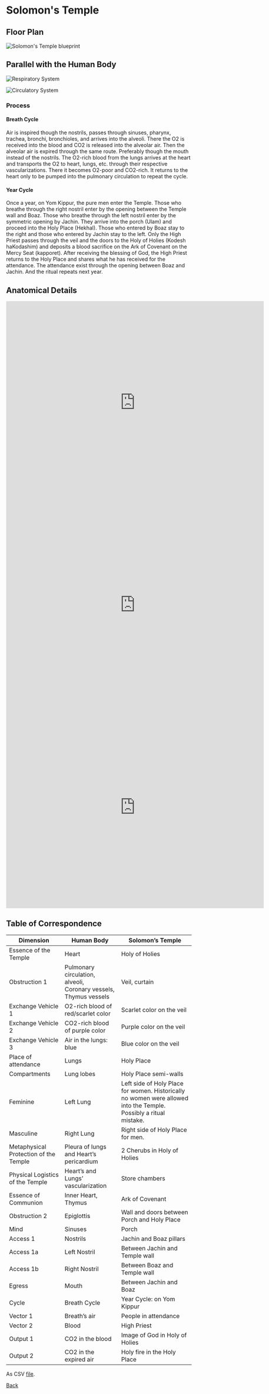 # Solomon's Temple

## Floor Plan
![Solomon's Temple blueprint](../../images/solomonstempleplan1.jpg)

## Parallel with the Human Body
![Respiratory System](../../images/The-Respiratory-System.png)

![Circulatory System](../../images/circulatory-system-2.jpg)

### Process

#### Breath Cycle

Air is inspired though the nostrils, passes through sinuses, pharynx, trachea, bronchi, bronchioles, and arrives into the alveoli. There the O2 is received into the blood and CO2 is released into the alveolar air. Then the alveolar air is expired through the same route. Preferably though the mouth instead of the nostrils.
The O2-rich blood from the lungs arrives at the heart and transports the O2 to heart, lungs, etc. through their respective vascularizations. There it becomes O2-poor and CO2-rich. It returns to the heart only to be pumped into the pulmonary circulation to repeat the cycle.


#### Year Cycle

Once a year, on Yom Kippur, the pure men enter the Temple. Those who breathe through the right nostril enter by the opening between the Temple wall and Boaz. Those who breathe through the left nostril enter by the symmetric opening by Jachin.
They arrive into the porch (Ulam) and proceed into the Holy Place (Hekhal). Those who entered by Boaz stay to the right and those who entered by Jachin stay to the left.
Only the High Priest passes through the veil and the doors to the Holy of Holies (Kodesh haKodashim) and deposits a blood sacrifice on the Ark of Covenant on the Mercy Seat (kapporet).
After receiving the blessing of God, the High Priest returns to the Holy Place and shares what he has received for the attendance.
The attendance exist through the opening between Boaz and Jachin. And the ritual repeats next year.

## Anatomical Details

<iframe
  id="embedded-human"
  frameBorder="0"
  width="700"
  height="550"
  allowFullScreen="true"
  src="https://human.biodigital.com/widget/?be=2zTB&ui-info=true&ui-zoom=true&ui-share=false&uaid=421Vi">
</iframe>

<iframe
  id="embedded-human"
  frameBorder="0"
  width="700"
  height="550"
  allowFullScreen="true"
  src="https://human.biodigital.com/widget/?be=2zTD&ui-info=true&ui-zoom=true&ui-share=false&camera=1.796,0.603,-6.102,-0.084,4.119,0.216,0.134,0.882,-0.451&uaid=421aD">
</iframe>

<iframe
  id="embedded-human"
  frameBorder="0"
  width="700"
  height="550"
  allowFullScreen="true"
  src="https://human.biodigital.com/widget/?be=2zTE&ui-tools=true&ui-dissect=true&ui-isolate=false&ui-xray=false&ui-cross-section=true&ui-annotations=true&ui-info=true&ui-zoom=true&ui-object-tree=true&ui-share=false&uaid=421eK">
</iframe>

## Table of Correspondence

|  **Dimension** | **Human Body** | **Solomon’s Temple** |
| --- | --- | --- |
|  Essence of the Temple | Heart | Holy of Holies |
|  Obstruction 1 | Pulmonary circulation, alveoli,<br/>Coronary vessels, Thymus vessels | Veil, curtain |
|  Exchange Vehicle 1 | O2-rich blood of red/scarlet color | Scarlet color on the veil |
|  Exchange Vehicle 2 | CO2-rich blood of purple color | Purple color on the veil |
|  Exchange Vehicle 3 | Air in the lungs: blue | Blue color on the veil |
|  Place of attendance | Lungs | Holy Place |
|  Compartments | Lung lobes | Holy Place semi-walls |
|  Feminine | Left Lung | Left side of Holy Place for women. Historically no women were allowed into the Temple. Possibly a ritual mistake. |
|  Masculine | Right Lung | Right side of Holy Place for men. |
|  Metaphysical Protection of the Temple | Pleura of lungs and Heart’s pericardium | 2 Cherubs in Holy of Holies |
|  Physical Logistics of the Temple | Heart’s and Lungs’ vascularization | Store chambers |
|  Essence of Communion | Inner Heart, Thymus | Ark of Covenant |
|  Obstruction 2 | Epiglottis | Wall and doors between Porch and Holy Place |
|  Mind | Sinuses | Porch |
|  Access 1 | Nostrils | Jachin and Boaz pillars |
|  Access 1a | Left Nostril | Between Jachin and Temple wall |
|  Access 1b | Right Nostril | Between Boaz and Temple wall |
|  Egress | Mouth | Between Jachin and Boaz |
|  Cycle | Breath Cycle | Year Cycle: on Yom Kippur |
|  Vector 1 | Breath’s air | People in attendance |
|  Vector 2 | Blood | High Priest |
|  Output 1 | CO2 in the blood | Image of God in Holy of Holies |
|  Output 2 | CO2 in the expired air | Holy fire in the Holy Place |

As CSV [file](temple/solomon/correspondence.csv).

[Back](../../)